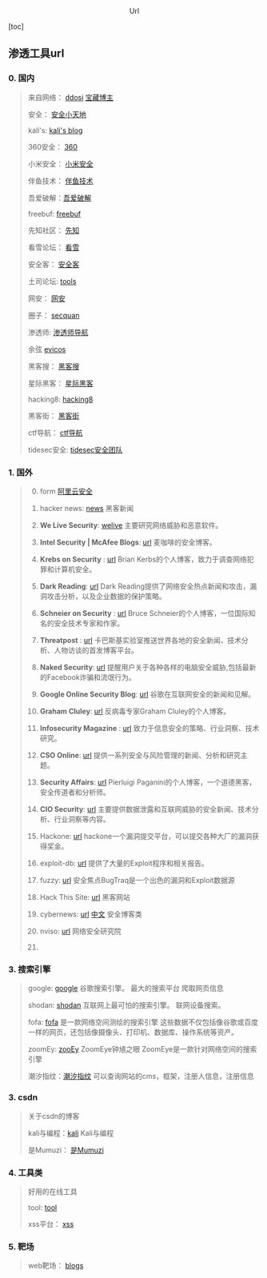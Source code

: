 <center>Url</center>



[toc]







## 渗透工具url



### 0. 国内

> 来自网络： [ddosi](https://www.ddosi.org/redteam-tools/) [宝藏博主](https://www.ddosi.org/redteam-tools/)
>
> 安全： [安全小天地](https://www.anquanclub.cn/)
>
> kali's: [kali's blog](https://blog.bbskali.cn/)
>
> 360安全： [360](https://blogs.360.cn/) 
>
> 小米安全： [小米安全](https://xiaomi-info.github.io/)
>
> 伴鱼技术： [伴鱼技术](https://tech.ipalfish.com/blog/)
>
> 吾爱破解：[吾爱破解](https://www.52pojie.cn/forum.php)
>
> freebuf: [freebuf](https://www.freebuf.com/)
>
> 先知社区： [先知](https://xz.aliyun.com/)
>
> 看雪论坛： [看雪](https://bbs.pediy.com/)
>
> 安全客： [安全客](https://www.anquanke.com/)
>
> 土司论坛: [tools](https://www.t00ls.com/)
>
> 网安： [网安](https://www.wangan.com/)
>
> 圈子： [secquan](https://www.secquan.org/)
>
> 渗透师: [渗透师导航](https://www.shentoushi.top/)
>
> 余弦 [evicos](https://evilcos.me/)
>
> 黑客搜： [黑客搜](https://www.hackerso.com/)
>
> 星际黑客： [星际黑客](https://xj.hk/)
>
> hacking8: [hacking8](https://www.hacking8.com/)
>
> 黑客街： [黑客街](https://www.hackjie.com/)
>
> ctf导航： [ctf导航](https://ctf.mzy0.com/)
>
> tidesec安全: [tidesec安全团队](https://www.tidesec.com/#)













### 1. 国外

> 0. form [阿里云安全](https://zhuanlan.zhihu.com/p/23701240)
> 1. hacker news: [news](https://thehackernews.com/) 黑客新闻
>
> 1. **We Live Security**: [welive](https://www.welivesecurity.com/en/)   主要研究网络威胁和恶意软件。
>
> 2. **Intel Security | McAfee Blogs**: [url](https://www.mcafee.com/blogs/)  麦咖啡的安全博客。
>
> 3. **Krebs on Security** : [url](https://krebsonsecurity.com/)  Brian Kerbs的个人博客，致力于调查网络犯罪和计算机安全。
>
> 4. **Dark Reading**: [url](https://www.darkreading.com/)  Dark Reading提供了网络安全热点新闻和攻击，漏洞攻击分析，以及企业数据的保护策略。
>
> 5. **Schneier on Security** : [url](https://www.schneier.com/) Bruce Schneier的个人博客，一位国际知名的安全技术专家和作家。
> 6. **Threatpost** : [url](https://threatpost.com/) 卡巴斯基实验室推送世界各地的安全新闻、技术分析、人物访谈的首发博客平台。
> 7. **Naked Security**: [url](https://nakedsecurity.sophos.com/) 提醒用户关于各种各样的电脑安全威胁,包括最新的Facebook诈骗和流氓行为。
> 8. **Google Online Security Blog**: [url](https://security.googleblog.com/) 谷歌在互联网安全的新闻和见解。
> 9. **Graham Cluley**: [url](https://grahamcluley.com/) 反病毒专家Graham Cluley的个人博客。
> 10. **Infosecurity Magazine** : [url](https://www.infosecurity-magazine.com/) 致力于信息安全的策略、行业洞察、技术研究。
> 11. **CSO Online**: [url](https://www.csoonline.com/) 提供一系列安全与风险管理的新闻、分析和研究主题。
> 12. **Security Affairs**: [url](https://securityaffairs.co/)  Pierluigi Paganini的个人博客，一个道德黑客，安全传道者和分析师。
> 13. **CIO Security**:  [url](https://www.cio.com/it-operations/) 主要提供数据泄露和互联网威胁的安全新闻、技术分析、行业洞察等内容。
> 14. Hackone: [url](https://www.hackerone.com/) hackone一个漏洞提交平台，可以提交各种大厂的漏洞获得奖金。
> 15. exploit-db: [url](https://www.exploit-db.com/) 提供了大量的Exploit程序和相关报告。
> 16. fuzzy: [url](https://fuzzysecurity.com/)   安全焦点BugTraq是一个出色的漏洞和Exploit数据源
> 17. Hack This Site: [url](https://www.hackthissite.org)  黑客网站
> 18. cybernews: [url](https://cybernews.com/) [中文](https://cn-sec.com/archives/tag/cybernews)  安全博客类
> 19. nviso: [url](https://blog.nviso.eu/) 网络安全研究院
> 20. 









### 3. 搜索引擎

> google: [google](google.com) 谷歌搜索引擎。 最大的搜索平台   爬取网页信息
>
> shodan: [shodan](https://www.shodan.io/) 互联网上最可怕的搜索引擎。      联网设备搜索。
>
> fofa: [fofa](https://fofa.info/)     是一款网络空间测绘的搜索引擎   这些数据不仅包括像谷歌或百度一样的网页，还包括像摄像头、打印机、数据库、操作系统等资产。
>
> zoomEy: [zooEy](https://www.zoomeye.org/)   ZoomEye钟馗之眼  ZoomEye是一款针对网络空间的搜索引擎 
>
> 潮汐指纹：[潮汐指纹](http://finger.tidesec.net/) 可以查询网站的cms，框架，注册人信息，注册信息
>
> 









### 3. csdn

> 关于csdn的博客
>
> kali与编程：[kali](https://blog.csdn.net/xiao1234oaix) Kali与编程 
>
> 是Mumuzi： [是Mumuzi](https://blog.csdn.net/qq_42880719)
>
> 







### 4. 工具类

> 好用的在线工具
>
> tool: [tool](https://tool.lu/)
>
> xss平台： [xss](https://xssaq.com/login/)
>
> 







### 5. 靶场

> web靶场： [blogs](https://www.cnblogs.com/-chenxs/p/11739883.html)
>
> 